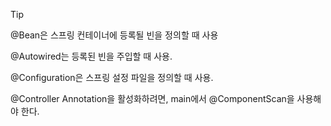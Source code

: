 Tip

@Bean은 스프링 컨테이너에 등록될 빈을 정의할 때 사용 

@Autowired는 등록된 빈을 주입할 때 사용. 

@Configuration은 스프링 설정 파일을 정의할 때 사용.

@Controller Annotation을 활성화하려면, main에서 @ComponentScan을 사용해야 한다.
